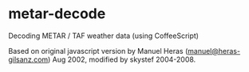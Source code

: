 metar-decode
============

Decoding METAR / TAF weather data (using CoffeeScript)

Based on original javascript version by 
Manuel Heras (manuel@heras-gilsanz.com) Aug 2002, modified by skystef 2004-2008.



